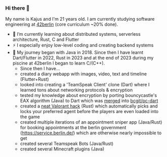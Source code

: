 ### Hi there 👋

My name is Kajus and I'm 21 years old.
I am currently studying software engineering at [42berlin](https://42berlin.de/) (core curriculum ~20% done).

- 🌱 I’m currently learning about distributed systems, serverless architecture, Rust, C and Flutter
- ⚡ I especially enjoy low-level coding and creating backend systems
- 📖 My journey began with Java in 2018. Since then I have learnt Dart/Flutter in 2022, Rust in 2023 and at the end of 2023 during my piscine at 42berlin I began to learn C/(C++).
  - Since then I have...
  - created a diary webapp with images, video, text and timeline (Flutter+Rust)
  - looked into creating a 'TeamSpeak Client' clone (Dart) where I learned tons about networking protocols & encryption
  - tested my knowledge about encryption by porting bouncycastle's EAX algorithm (Java) to Dart which was [merged](https://github.com/bcgit/pc-dart/pull/166) into [bcgit/pc-dart](https://github.com/bcgit/pc-dart)
  - created a [neat Valorant hack](https://github.com/kjzl/valorant-instalock) (Rust) which automatically picks and locks your preferred agent before the players are even loaded into the game
  - created multiple iterations of an appointment sniper app (Java/Rust) for booking appointments at the berlin government (https://service.berlin.de/) which are otherwise nearly impossible to get
  - created several Teamspeak Bots (Java/Rust)
  - created several Minecraft plugins (Java)
<!--
- 👯 I’m looking to collaborate on ...
- 🤔 I’m looking for help with ...
- 💬 Ask me about ...
- 📫 How to reach me: ...
- 😄 Pronouns: ...
- ⚡ Fun fact: ...
-->
